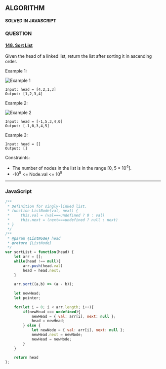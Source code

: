 ## ALGORITHM

#### SOLVED IN JAVASCRIPT
### QUESTION

#### [148. Sort List](https://leetcode.com/problems/sort-list/)

Given the head of a linked list, return the list after sorting it in ascending order.

Example 1:

![Example 1](https://assets.leetcode.com/uploads/2020/09/14/sort_list_1.jpg)

```
Input: head = [4,2,1,3]
Output: [1,2,3,4]
```

Example 2:

![Example 2](https://assets.leetcode.com/uploads/2020/09/14/sort_list_2.jpg)

```
Input: head = [-1,5,3,4,0]
Output: [-1,0,3,4,5]
```

Example 3:
```
Input: head = []
Output: []
```

Constraints:

* The number of nodes in the list is in the range [0, 5 * 10<sup>4</sup>].
* -10<sup>5</sup> <= Node.val <= 10<sup>5</sup>

-----

### JavaScript

```js
/**
 * Definition for singly-linked list.
 * function ListNode(val, next) {
 *     this.val = (val===undefined ? 0 : val)
 *     this.next = (next===undefined ? null : next)
 * }
 */
/**
 * @param {ListNode} head
 * @return {ListNode}
 */
var sortList = function(head) {
    let arr = [];
    while(head !== null){
        arr.push(head.val)
        head = head.next;
    }
    
    arr.sort((a,b) => (a - b));
    
    let newHead;
    let pointer;
    
    for(let i = 0; i < arr.length; i++){
        if(newHead === undefined){
            newHead = { val: arr[i], next: null }; 
            head = newHead;
        } else {
            let newNode = { val: arr[i], next: null };
            newHead.next = newNode;
            newHead = newNode;
        } 
    }
    
    return head
};
```
